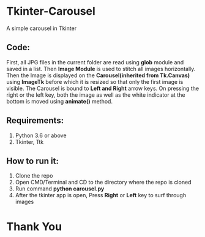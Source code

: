 # Tkinter-Carousel
A simple carousel in Tkinter

## Code:
First, all JPG files in the current folder are read using **glob** module and saved in a list. Then **Image Module** is used to stitch all images horizontally. Then the Image is displayed on the **Carousel(inherited from Tk.Canvas)** using **ImageTk** before which it is resized so that only the first image is visible. The Carousel is bound to **Left and Right** arrow keys. On pressing the right or the left key, both the image as well as the white indicator at the bottom is moved using **animate()** method.

## Requirements:
1. Python 3.6 or above
2. Tkinter, Ttk

## How to run it:
1. Clone the repo
2. Open CMD/Terminal and CD to the directory where the repo is cloned
3. Run command **python carousel.py**
4. After the tkinter app is open, Press **Right** or **Left** key to surf through images

# Thank You
